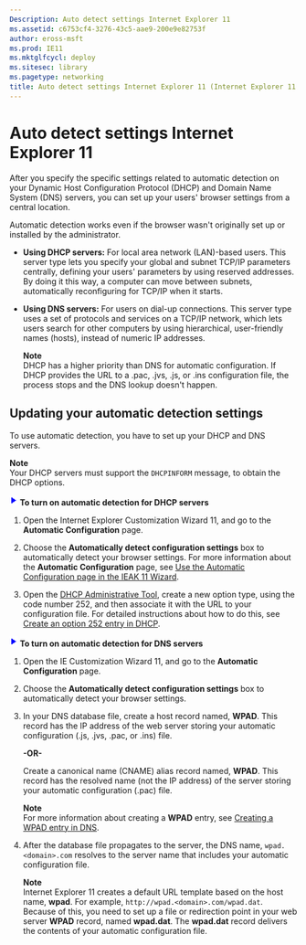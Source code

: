 ```yaml
---
Description: Auto detect settings Internet Explorer 11
ms.assetid: c6753cf4-3276-43c5-aae9-200e9e82753f
author: eross-msft
ms.prod: IE11
ms.mktglfcycl: deploy
ms.sitesec: library
ms.pagetype: networking
title: Auto detect settings Internet Explorer 11 (Internet Explorer 11 for IT Pros)
---
```


# Auto detect settings Internet Explorer 11
After you specify the specific settings related to automatic detection on your Dynamic Host Configuration Protocol (DHCP) and Domain Name System (DNS) servers, you can set up your users' browser settings from a central location.

Automatic detection works even if the browser wasn't originally set up or installed by the administrator.

-   **Using DHCP servers:** For local area network (LAN)-based users. This server type lets you specify your global and subnet TCP/IP parameters centrally, defining your users' parameters by using reserved addresses. By doing it this way, a computer can move between subnets, automatically reconfiguring for TCP/IP when it starts.

-   **Using DNS servers:** For users on dial-up connections. This server type uses a set of protocols and services on a TCP/IP network, which lets users search for other computers by using hierarchical, user-friendly names (hosts), instead of numeric IP addresses.<p>**Note**<br>DHCP has a higher priority than DNS for automatic configuration. If DHCP provides the URL to a .pac, .jvs, .js, or .ins configuration file, the process stops and the DNS lookup doesn't happen.

## Updating your automatic detection settings
To use automatic detection, you have to set up your DHCP and DNS servers.<p>**Note**<br>Your DHCP servers must support the `DHCPINFORM` message, to obtain the DHCP options.

 ![](images/wedge.gif) **To turn on automatic detection for DHCP servers**

1.  Open the Internet Explorer Customization Wizard 11, and go to the **Automatic Configuration** page.

2.  Choose the **Automatically detect configuration settings** box to automatically detect your browser settings. For more information about the **Automatic Configuration** page, see [Use the Automatic Configuration page in the IEAK 11 Wizard](../ie11-ieak/auto-config-ieak11-wizard.md).

3.  Open the [DHCP Administrative Tool](http://go.microsoft.com/fwlink/p/?LinkId=302212), create a new option type, using the code number 252, and then associate it with the URL to your configuration file. For detailed instructions about how to do this, see [Create an option 252 entry in DHCP](http://go.microsoft.com/fwlink/p/?LinkId=294649).

 ![](images/wedge.gif) **To turn on automatic detection for DNS servers**

1.  Open the IE Customization Wizard 11, and go to the **Automatic Configuration** page.

2.  Choose the **Automatically detect configuration settings** box to automatically detect your browser settings.

3.  In your DNS database file, create a host record named, **WPAD**. This record has the IP address of the web server storing your automatic configuration (.js, .jvs, .pac, or .ins) file.<p>**-OR-**<p>Create a canonical name (CNAME) alias record named, **WPAD**. This record has the resolved name (not the IP address) of the server storing your automatic configuration (.pac) file.<p>**Note**<br>For more information about creating a **WPAD** entry, see [Creating a WPAD entry in DNS](http://go.microsoft.com/fwlink/p/?LinkId=294651). 

4.  After the database file propagates to the server, the DNS name, `wpad.<domain>.com` resolves to the server name that includes your automatic configuration file.<p>**Note**<br>Internet Explorer 11 creates a default URL template based on the host name, **wpad**. For example, `http://wpad.<domain>.com/wpad.dat`. Because of this, you need to set up a file or redirection point in your web server **WPAD** record, named **wpad.dat**. The **wpad.dat** record delivers the contents of your automatic configuration file.

     

 

 



